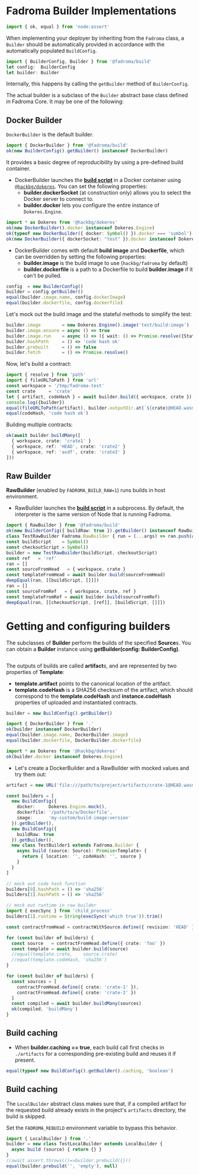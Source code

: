 # Fadroma Builder Implementations

```typescript
import { ok, equal } from 'node:assert'
```

When implementing your deployer by inheriting from the `Fadroma` class,
a `Builder` should be automatically provided in accordance with the
automatically populated `BuildConfig`.

```typescript
import { BuilderConfig, Builder } from '@fadroma/build'
let config:  BuilderConfig
let builder: Builder
```

Internally, this happens by calling the `getBuilder` method of `BuilderConfig`.

The actual builder is a subclass of the `Builder` abstract base class
defined in Fadroma Core. It may be one of the following:

## Docker Builder

`DockerBuilder` is the default builder.

```typescript
import { DockerBuilder } from '@fadroma/build'
ok(new BuilderConfig().getBuilder() instanceof DockerBuilder)
```

It provides a basic degree of reproducibility by using a pre-defined build container.

  * DockerBuilder launches the [**build script**](./build.impl.mjs)
    in a Docker container using [`@hackbg/dokeres`](https://www.npmjs.com/package/@hackbg/dokeres).
    You can set the following properties:
      * **builder.dockerSocket** (at construction only) allows you to select
        the Docker server to connect to.
      * **builder.docker** lets you configure the entire instance of `Dokeres.Engine`.

```typescript
import * as Dokeres from '@hackbg/dokeres'
ok(new DockerBuilder().docker instanceof Dokeres.Engine)
ok(typeof new DockerBuilder({ docker: Symbol() }).docker === 'symbol')
ok(new DockerBuilder({ dockerSocket: "test" }).docker instanceof Dokeres.Engine)
```

  * DockerBuilder comes with default **build image** and **Dockerfile**,
    which can be overridden by setting the following properties:
    * **builder.image** is the build image to use (`hackbg/fadroma` by default)
    * **builder.dockerfile** is a path to a Dockerfile to build **builder.image** if it can't be pulled.

```typescript
config  = new BuilderConfig()
builder = config.getBuilder()
equal(builder.image.name, config.dockerImage)
equal(builder.dockerfile, config.dockerfile)
```

Let's mock out the build image and the stateful methods to simplify the test:

```typescript
builder.image        = new Dokeres.Engine().image('test/build:image')
builder.image.ensure = async () => true
builder.image.run    = async () => ({ wait: () => Promise.resolve({StatusCode: 0}) })
builder.hashPath     = () => 'code hash ok'
builder.prebuilt     = () => false
builder.fetch        = () => Promise.resolve()
```

Now, let's build a contract:

```typescript
import { resolve } from 'path'
import { fileURLToPath } from 'url'
const workspace = '/tmp/fadroma-test'
const crate     = 'crate'
let { artifact, codeHash } = await builder.build({ workspace, crate })
console.log({builder})
equal(fileURLToPath(artifact), builder.outputDir.at(`${crate}@HEAD.wasm`).path)
equal(codeHash, 'code hash ok')
```

Building multiple contracts:

```typescript
ok(await builder.buildMany([
  { workspace, crate: 'crate1' }
  { workspace, ref: 'HEAD', crate: 'crate2' }
  { workspace, ref: 'asdf', crate: 'crate3' }
]))
```

## Raw Builder

**RawBuilder** (enabled by `FADROMA_BUILD_RAW=1`) runs builds in host environment.

* RawBuilder launches the [**build script**](./build.impl.mjs) in a subprocess.
  By default, the interpreter is the same version of Node that is running Fadroma.

```typescript
import { RawBuilder } from '@fadroma/build'
ok(new BuilderConfig({ buildRaw: true }).getBuilder() instanceof RawBuilder)
class TestRawBuilder Fadroma.RawBuilder { run = (...args) => ran.push(args) }
const buildScript    = Symbol()
const checkoutScript = Symbol()
builder = new TestRawBuilder(buildScript, checkoutScript)
const ref   = 'ref'
ran = []
const sourceFromHead   = { workspace, crate }
const templateFromHead = await builder.build(sourceFromHead)
deepEqual(ran, [[buildScript, []]])
ran = []
const sourceFromRef   = { workspace, crate, ref }
const templateFromRef = await builder.build(sourceFromRef)
deepEqual(ran, [[checkoutScript, [ref]], [buildScript, []]])
```

# Getting and configuring builders

The subclasses of **Builder** perform the builds of the specified **Source**s.
You can obtain a **Builder** instance using **getBuilder(config: BuilderConfig)**.

```typescript
```

The outputs of builds are called **artifact**s, and are represented by two properties
of **Template**:
  * **template.artifact** points to the canonical location of the artifact.
  * **template.codeHash** is a SHA256 checksum of the artifact, which should correspond
    to the **template.codeHash** and **instance.codeHash** properties of uploaded and
    instantiated contracts.

```typescript
builder = new BuildConfig().getBuilder()

import { DockerBuilder } from '.'
ok(builder instanceof DockerBuilder)
equal(builder.image.name, DockerBuilder.image)
equal(builder.dockerfile, DockerBuilder.dockerfile)

import * as Dokeres from '@hackbg/dokeres'
ok(builder.docker instanceof Dokeres.Engine)
```

* Let's create a DockerBuilder and a RawBuilder with mocked values and try them out:

```typescript
artifact = new URL('file:///path/to/project/artifacts/crate-1@HEAD.wasm')

const builders = [
  new BuildConfig({
    docker:     Dokeres.Engine.mock(),
    dockerfile: '/path/to/a/Dockerfile',
    image:      'my-custom/build-image:version'
  }).getBuilder(),
  new BuildConfig({
    buildRaw: true
  }).getBuilder(),
  new class TestBuilder1 extends Fadroma.Builder {
    async build (source: Source): Promise<Template> {
      return { location: '', codeHash: '', source }
    }
  }
]

// mock out code hash function
builders[0].hashPath = () => 'sha256'
builders[1].hashPath = () => 'sha256'

// mock out runtime in raw builder
import { execSync } from 'child_process'
builders[1].runtime = String(execSync('which true')).trim()

const contractFromHead = contractWithSource.define({ revision: 'HEAD' })

for (const builder of builders) {
  const source   = contractFromHead.define({ crate: 'foo' })
  const template = await builder.build(source)
  //equal(template.crate,    source.crate)
  //equal(template.codeHash, 'sha256')
}

for (const builder of builders) {
  const sources = [
    contractFromHead.define({ crate: 'crate-1' }),
    contractFromHead.define({ crate: 'crate-2' })
  ]
  const compiled = await builder.buildMany(sources)
  ok(compiled, 'buildMany')
}
```

## Build caching

* When **builder.caching == true**, each build call first checks in `./artifacts`
  for a corresponding pre-existing build and reuses it if present.

```typescript
equal(typeof new BuildConfig().getBuilder().caching, 'boolean')
```

## Build caching

The `LocalBuilder` abstract class makes sure that,
if a compiled artifact for the requested build
already exists in the project's `artifacts` directory,
the build is skipped.

Set the `FADROMA_REBUILD` environment variable to bypass this behavior.

```typescript
import { LocalBuilder } from '.'
builder = new class TestLocalBuilder extends LocalBuilder {
  async build (source) { return {} }
}
//await assert.throws(()=>builder.prebuild({}))
equal(builder.prebuild('', 'empty'), null)
```

